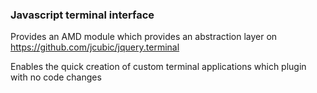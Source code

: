 ### Javascript terminal interface

Provides an AMD module which provides an abstraction layer on https://github.com/jcubic/jquery.terminal

Enables the quick creation of custom terminal applications which plugin with no code changes
